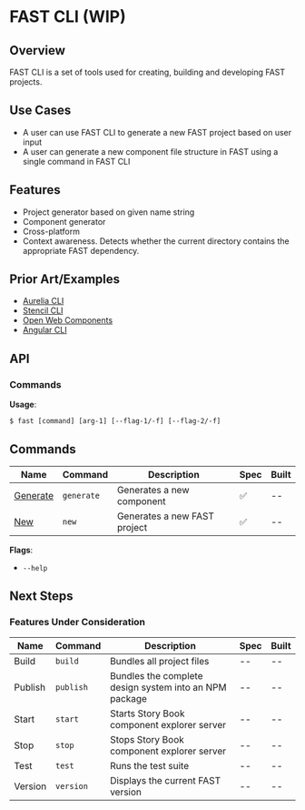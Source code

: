 # FAST CLI (WIP)

## Overview
FAST CLI is a set of tools used for creating, building and developing FAST projects.

## Use Cases
- A user can use FAST CLI to generate a new FAST project based on user input
- A user can generate a new component file structure in FAST using a single command in FAST CLI

## Features
- Project generator based on given name string
- Component generator
- Cross-platform
- Context awareness. Detects whether the current directory contains the appropriate FAST dependency.

## Prior Art/Examples
- [Aurelia CLI](https://aurelia.io/docs/cli/basics/)
- [Stencil CLI](https://stenciljs.com/docs/cli)
- [Open Web Components](https://open-wc.org/docs/development/generator/)
- [Angular CLI](https://cli.angular.io/)

## API

### Commands

**Usage**:
```
$ fast [command] [arg-1] [--flag-1/-f] [--flag-2/-f]
 ```
## Commands

| Name                             | Command    | Description                                                  | Spec                 | Built   |
|----------------------------------|------------|--------------------------------------------------------------|----------------------|---------|
|[Generate](./commands/generate.md)| `generate` | Generates a new component                                    | :white_check_mark:   | --      |
|[New](./commands/new.md)          | `new`      | Generates a new FAST project                                 | :white_check_mark:   | --      |

**Flags**:
- `--help`


## Next Steps

### Features Under Consideration

| Name             | Command    | Description                                                  | Spec                 | Built   |
|------------------|------------|--------------------------------------------------------------|----------------------|---------|
|Build             | `build`    | Bundles all project files                                    | --                   | --      |
|Publish           | `publish`  | Bundles the complete design system into an NPM package       | --                   | --      |
|Start             | `start`    | Starts Story Book component explorer server                  | --                   | --      |
|Stop              | `stop`     | Stops Story Book component explorer server                   | --                   | --      |
|Test              | `test`     | Runs the test suite                                          | --                   | --      |
|Version           | `version`  | Displays the current FAST version                            | --                   | --      |

